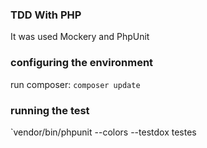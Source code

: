 ### TDD With PHP

It was used Mockery and PhpUnit


### configuring the environment

run composer:
`composer update`

### running the test

`vendor/bin/phpunit --colors --testdox testes

